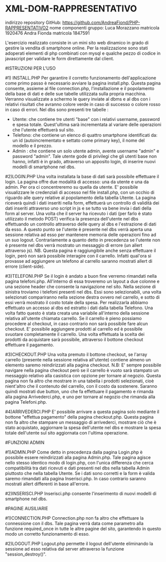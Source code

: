 # XML-DOM-RAPPRESENTATIVO

indirizzo repository GitHub: https://github.com/AndreaFiond/PHP-RAPPRESENTATIVO2
nome componenti gruppo: Luca Morazzano 	matricola 1920476
						Andra Fionda 	matricola 1847591

L'esercizio realizzato consiste in un mini sito web dinamico in grado di gestire la vendita di smartphone online.
Per la realizzazione sono stati adoperati elementi di php combinati con mysql e qualche pezzo di codice in javascript per validare le form direttamente dal client.

#ISTRUZIONI PER L'USO

#1) INSTALL.PHP
Per garantire il corretto funzionamento dell'applicazione come primo passo è necessario avviare la pagina install.php.
Questa pagina consente, assieme al file connection.php,  l'installazione e il popolamento della base di dati e delle sue tabelle utilizzata sulla propria macchina.
Verranno visualizzate a schermo le query inviate al dbms e al dbs con i relativi risultati che avranno colore verde in caso di successo o colore rosso in caso di errori.
Nel dbs sono presenti tre tabelle :
- Utente: che contiene tre utenti "base" con i relativi username, password e spesa totale. Quest'ultima sarà incrementata al variare delle operazioni che l'utente effettuerà sul sito.
- Telefono: che contiene un elenco di quattro smartphone identificati da: un id (autoincrementato e settato come primary key), il nome del modello e il prezzo.
- Admin : che contiene un solo utente admin, avente username "admin" e password "admin". Tale utente gode di privilegi che gli utenti base non hanno, infatti
è in grado, attraverso un apposito login, di inserire nuovi modelli di smartphone nel dbs.

#2)LOGIN.PHP
Una volta installata la base di dati sarà possibile effettuare il login. La pagina offre due modalità di accesso: una da utente e una da admin.
Per ora ci concentreremo su quella da utente. E' possibile visualizzare le credenziali di accesso nel file install.php, con un occhio di riguardo
alle query relative al popolamento della tabella Utente. 
La pagina riceverà quindi i dati inseriti nella form, effettuerà un controllo di validità dei dati inseriti attraverso uno script in js e se tutto va bene
invia i dati della form al server. Una volta che il server ha ricevuto i dati (per farlo è stato utilizzato il metodo POST) verifica la presenza
dell'utente nel dbs effettuando un controllo attraverso delle query al dbs e l'estrazione di dati da esso. A questo punto se l'utente è presente nel dbs
verrà aperta una sessione relativa ad esso per mantenere memoria delle operazioni fino ad un suo logout. Contrariamente a quanto detto in precedenza
se l'utente non è presente nel dbs verrà mostrato un messaggio di errore (un allert attraverso js).
NB. Questa pagina è raggiungibile anche senza effettuare il login, però non sarà possibile interagire con il carrello. Infatti qual'ora si provasse
ad aggiungere un telefono al carrello saranno mostrati allert di errore (client-side).

#3)TELEFONI.PHP
Se il login è andato a buon fine verremo rimandati nella pagina telefoni.php. All'interno di essa troveremo un layout a due colonne e una sezione header che consente la navigazione nel sito.
Nella sezione di sinistra troviamo i telefoni presenti nel dbs. Essi sono selezionabili, una volta selezionati compariranno nella sezione destra ovvero nel carrello, e sotto di essi verrà mostrato il costo totale della spesa.
Per realizzarla abbiamo effettuato un accesso al dbs ed estratto i dati dalla tabella Telefono. Una volta fatto questo è stata creata una variabile all'interno
della sessione relativa all'utente chiamata carrello. Se il carrello è pieno possiamo procedere al checkout, in caso contrario non sarà possibile fare alcun checkout.
E' possibile aggiungere prodotti al carrello ed è possibile svuotare completamente il carrello. Una volta effettuata la scelta dei prodotti da acquistare
sarà possibile, attraverso il bottone checkout effettuare il pagamento.

#3)CHECKOUT.PHP
Una volta premuto il bottone checkout, se l'array carrello (presente nella sessione relativa all'utente) contiene almeno un elemento saremo reindirizzati alla pagina checkout.
N.B: E' sempre possibile navigare nella pagina checkout però se il carrello è vuoto sarà stampato un messaggio relativo alla casistica con opzione per tornare al negozio.
Questa pagina non fa altro che mostrare in una tabella i prodotti selezionati, cioè nient'altro che il contenuto del carrello, con il costo da sostenere.
Saranno quindi mostrati due button, uno che fa effettuare il pagamento e rimanda alla pagina Arrivederci.php, e uno per tornare al negozio che rimanda alla pagina Telefoni.php.

#4)ARRIVEDERCI.PHP
E' possibile arrivare a questa pagina solo mediante il bottone "effettua pagamento" della pagina checkout.php. Questa pagina non fa altro che 
stampare un messaggio di arrivederci, mostrare ciò che è stato acquistato, aggiornare la spesa dell'utente nel dbs e mostrare la spesa totale dell'utente
sul sito aggiornata con l'ultima operazione.

#FUNZIONI ADMIN

#1)ADMIN.PHP
Come detto in precedenza dalla pagina Login.php è possibile essere reindirizzati alla pagina Admin.php. Tale pagina agisce nello stesso identico modo di login.php,
con l'unica differenza che cerca compatibilità tra dati ricevuti e dati presenti nel dbs nella tabella Admin piuttosto che nella tabella Utente.
Se i dati sono corretti e la form è valida saremo rimandati alla pagina Inserisci.php. In caso contrario saranno mostrati allert differenti in base all'errore.

#2)INSERISCI.PHP
Inserisci.php consente l'inserimento di nuovi modelli di smartphone nel dbs.

#PAGINE AUSILIARIE

#1)CONNECTION.PHP
Connection.php non fa altro che effettuare la connessione con il dbs. Tale pagina verrà data come parametro alla funzione required_once in tutte le altre pagine del sito,
garantendo in questo modo un corretto funzionamento di esso.

#2)LOGOUT.PHP
Logout.php permette il logout dell'utente eliminando la sessione ad esso relativa dal server attraverso la funzione "session_destroy()".
